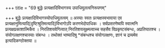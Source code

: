 +++
title = "69 बुद्धेः प्रत्यक्षादिविभागस्य उपाधिमूलत्वनिरूपणम्"

+++
बुद्धेः प्रत्यक्षादिविभागस्योपाधिमूलत्वम् ॥ अस्याः स्वतः प्रत्यक्षस्वभावाया एव प्रत्यक्षानुमित्यादि[दृष्टिश्रुतिमत्यादि]विभागोऽपि करणभेदोपाधिकः । सर्वप्रसरणेष्वपि स्वात्मनि प्रत्यक्षप्रकाशात्मिकैव । निरतिशयवेगित्वात् निरतिशयसूक्ष्मत्वाच्च सहसैव विप्रकृष्टसंबन्धः, अप्रतिघातश्च । संयोगलक्षणश्चास्याः संबन्धः । तथोक्तं भाष्यादिषु *संबन्धश्च संयोगलक्षणः, ज्ञानं च द्रव्यमेव इत्यादिकण्ठोक्तया ॥